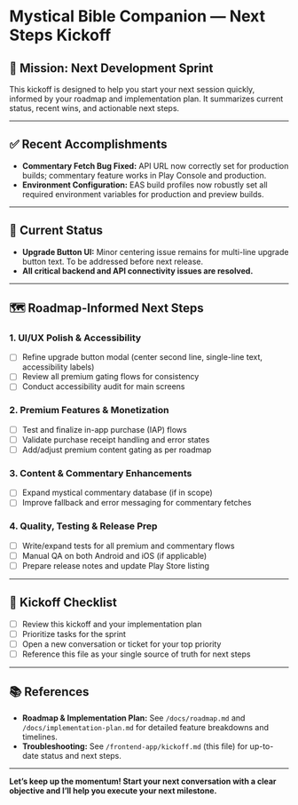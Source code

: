 # Mystical Bible Companion — Next Steps Kickoff

## 🎯 Mission: Next Development Sprint
This kickoff is designed to help you start your next session quickly, informed by your roadmap and implementation plan. It summarizes current status, recent wins, and actionable next steps.

---

## ✅ Recent Accomplishments
- **Commentary Fetch Bug Fixed:** API URL now correctly set for production builds; commentary feature works in Play Console and production.
- **Environment Configuration:** EAS build profiles now robustly set all required environment variables for production and preview builds.

---

## 🚦 Current Status
- **Upgrade Button UI:** Minor centering issue remains for multi-line upgrade button text. To be addressed before next release.
- **All critical backend and API connectivity issues are resolved.**

---

## 🗺️ Roadmap-Informed Next Steps

### 1. **UI/UX Polish & Accessibility**
- [ ] Refine upgrade button modal (center second line, single-line text, accessibility labels)
- [ ] Review all premium gating flows for consistency
- [ ] Conduct accessibility audit for main screens

### 2. **Premium Features & Monetization**
- [ ] Test and finalize in-app purchase (IAP) flows
- [ ] Validate purchase receipt handling and error states
- [ ] Add/adjust premium content gating as per roadmap

### 3. **Content & Commentary Enhancements**
- [ ] Expand mystical commentary database (if in scope)
- [ ] Improve fallback and error messaging for commentary fetches

### 4. **Quality, Testing & Release Prep**
- [ ] Write/expand tests for all premium and commentary flows
- [ ] Manual QA on both Android and iOS (if applicable)
- [ ] Prepare release notes and update Play Store listing

---

## 🏁 Kickoff Checklist
- [ ] Review this kickoff and your implementation plan
- [ ] Prioritize tasks for the sprint
- [ ] Open a new conversation or ticket for your top priority
- [ ] Reference this file as your single source of truth for next steps

---

## 📚 References
- **Roadmap & Implementation Plan:** See `/docs/roadmap.md` and `/docs/implementation-plan.md` for detailed feature breakdowns and timelines.
- **Troubleshooting:** See `/frontend-app/kickoff.md` (this file) for up-to-date status and next steps.

---

**Let’s keep up the momentum! Start your next conversation with a clear objective and I’ll help you execute your next milestone.**
